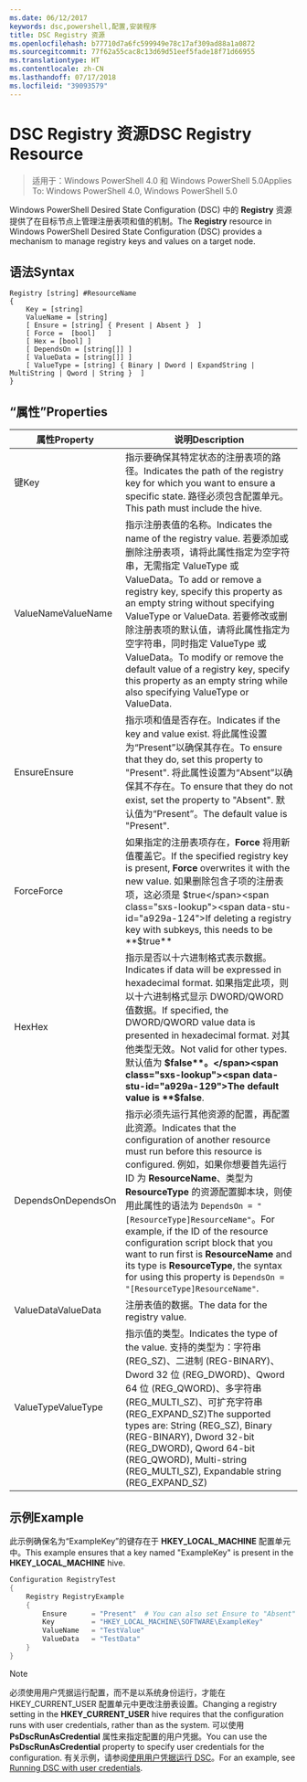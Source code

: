 ```yaml
---
ms.date: 06/12/2017
keywords: dsc,powershell,配置,安装程序
title: DSC Registry 资源
ms.openlocfilehash: b77710d7a6fc599949e78c17af309ad88a1a0872
ms.sourcegitcommit: 77f62a55cac8c13d69d51eef5fade18f71d66955
ms.translationtype: HT
ms.contentlocale: zh-CN
ms.lasthandoff: 07/17/2018
ms.locfileid: "39093579"
---
```

# <a name="dsc-registry-resource"></a><span data-ttu-id="a929a-103">DSC Registry 资源</span><span class="sxs-lookup"><span data-stu-id="a929a-103">DSC Registry Resource</span></span>

> <span data-ttu-id="a929a-104">适用于：Windows PowerShell 4.0 和 Windows PowerShell 5.0</span><span class="sxs-lookup"><span data-stu-id="a929a-104">Applies To: Windows PowerShell 4.0, Windows PowerShell 5.0</span></span>

<span data-ttu-id="a929a-105">Windows PowerShell Desired State Configuration (DSC) 中的 **Registry** 资源提供了在目标节点上管理注册表项和值的机制。</span><span class="sxs-lookup"><span data-stu-id="a929a-105">The **Registry** resource in Windows PowerShell Desired State Configuration (DSC) provides a mechanism to manage registry keys and values on a target node.</span></span>

## <a name="syntax"></a><span data-ttu-id="a929a-106">语法</span><span class="sxs-lookup"><span data-stu-id="a929a-106">Syntax</span></span>

```
Registry [string] #ResourceName
{
    Key = [string]
    ValueName = [string]
    [ Ensure = [string] { Present | Absent }  ]
    [ Force =  [bool]   ]
    [ Hex = [bool] ]
    [ DependsOn = [string[]] ]
    [ ValueData = [string[]] ]
    [ ValueType = [string] { Binary | Dword | ExpandString | MultiString | Qword | String }  ]
}
```

## <a name="properties"></a><span data-ttu-id="a929a-107">“属性”</span><span class="sxs-lookup"><span data-stu-id="a929a-107">Properties</span></span>

|  <span data-ttu-id="a929a-108">属性</span><span class="sxs-lookup"><span data-stu-id="a929a-108">Property</span></span>  |  <span data-ttu-id="a929a-109">说明</span><span class="sxs-lookup"><span data-stu-id="a929a-109">Description</span></span>   |
|---|---|
| <span data-ttu-id="a929a-110">键</span><span class="sxs-lookup"><span data-stu-id="a929a-110">Key</span></span>| <span data-ttu-id="a929a-111">指示要确保其特定状态的注册表项的路径。</span><span class="sxs-lookup"><span data-stu-id="a929a-111">Indicates the path of the registry key for which you want to ensure a specific state.</span></span> <span data-ttu-id="a929a-112">路径必须包含配置单元。</span><span class="sxs-lookup"><span data-stu-id="a929a-112">This path must include the hive.</span></span>|
| <span data-ttu-id="a929a-113">ValueName</span><span class="sxs-lookup"><span data-stu-id="a929a-113">ValueName</span></span>| <span data-ttu-id="a929a-114">指示注册表值的名称。</span><span class="sxs-lookup"><span data-stu-id="a929a-114">Indicates the name of the registry value.</span></span> <span data-ttu-id="a929a-115">若要添加或删除注册表项，请将此属性指定为空字符串，无需指定 ValueType 或 ValueData。</span><span class="sxs-lookup"><span data-stu-id="a929a-115">To add or remove a registry key, specify this property as an empty string without specifying ValueType or ValueData.</span></span> <span data-ttu-id="a929a-116">若要修改或删除注册表项的默认值，请将此属性指定为空字符串，同时指定 ValueType 或 ValueData。</span><span class="sxs-lookup"><span data-stu-id="a929a-116">To modify or remove the default value of a registry key, specify this property as an empty string while also specifying ValueType or ValueData.</span></span>|
| <span data-ttu-id="a929a-117">Ensure</span><span class="sxs-lookup"><span data-stu-id="a929a-117">Ensure</span></span>| <span data-ttu-id="a929a-118">指示项和值是否存在。</span><span class="sxs-lookup"><span data-stu-id="a929a-118">Indicates if the key and value exist.</span></span> <span data-ttu-id="a929a-119">将此属性设置为“Present”以确保其存在。</span><span class="sxs-lookup"><span data-stu-id="a929a-119">To ensure that they do, set this property to "Present".</span></span> <span data-ttu-id="a929a-120">将此属性设置为“Absent”以确保其不存在。</span><span class="sxs-lookup"><span data-stu-id="a929a-120">To ensure that they do not exist, set the property to "Absent".</span></span> <span data-ttu-id="a929a-121">默认值为“Present”。</span><span class="sxs-lookup"><span data-stu-id="a929a-121">The default value is "Present".</span></span>|
| <span data-ttu-id="a929a-122">Force</span><span class="sxs-lookup"><span data-stu-id="a929a-122">Force</span></span>| <span data-ttu-id="a929a-123">如果指定的注册表项存在，**Force** 将用新值覆盖它。</span><span class="sxs-lookup"><span data-stu-id="a929a-123">If the specified registry key is present, **Force** overwrites it with the new value.</span></span> <span data-ttu-id="a929a-124">如果删除包含子项的注册表项，这必须是 $true</span><span class="sxs-lookup"><span data-stu-id="a929a-124">If deleting a registry key with subkeys, this needs to be **$true**</span></span> |
| <span data-ttu-id="a929a-125">Hex</span><span class="sxs-lookup"><span data-stu-id="a929a-125">Hex</span></span>| <span data-ttu-id="a929a-126">指示是否以十六进制格式表示数据。</span><span class="sxs-lookup"><span data-stu-id="a929a-126">Indicates if data will be expressed in hexadecimal format.</span></span> <span data-ttu-id="a929a-127">如果指定此项，则以十六进制格式显示 DWORD/QWORD 值数据。</span><span class="sxs-lookup"><span data-stu-id="a929a-127">If specified, the DWORD/QWORD value data is presented in hexadecimal format.</span></span> <span data-ttu-id="a929a-128">对其他类型无效。</span><span class="sxs-lookup"><span data-stu-id="a929a-128">Not valid for other types.</span></span> <span data-ttu-id="a929a-129">默认值为 **$false**。</span><span class="sxs-lookup"><span data-stu-id="a929a-129">The default value is **$false**.</span></span>|
| <span data-ttu-id="a929a-130">DependsOn</span><span class="sxs-lookup"><span data-stu-id="a929a-130">DependsOn</span></span>| <span data-ttu-id="a929a-131">指示必须先运行其他资源的配置，再配置此资源。</span><span class="sxs-lookup"><span data-stu-id="a929a-131">Indicates that the configuration of another resource must run before this resource is configured.</span></span> <span data-ttu-id="a929a-132">例如，如果你想要首先运行 ID 为 **ResourceName**、类型为 **ResourceType** 的资源配置脚本块，则使用此属性的语法为 `DependsOn = "[ResourceType]ResourceName"`。</span><span class="sxs-lookup"><span data-stu-id="a929a-132">For example, if the ID of the resource configuration script block that you want to run first is **ResourceName** and its type is **ResourceType**, the syntax for using this property is `DependsOn = "[ResourceType]ResourceName"`.</span></span>|
| <span data-ttu-id="a929a-133">ValueData</span><span class="sxs-lookup"><span data-stu-id="a929a-133">ValueData</span></span>| <span data-ttu-id="a929a-134">注册表值的数据。</span><span class="sxs-lookup"><span data-stu-id="a929a-134">The data for the registry value.</span></span>|
| <span data-ttu-id="a929a-135">ValueType</span><span class="sxs-lookup"><span data-stu-id="a929a-135">ValueType</span></span>| <span data-ttu-id="a929a-136">指示值的类型。</span><span class="sxs-lookup"><span data-stu-id="a929a-136">Indicates the type of the value.</span></span> <span data-ttu-id="a929a-137">支持的类型为：字符串 (REG_SZ)、二进制 (REG-BINARY)、Dword 32 位 (REG_DWORD)、Qword 64 位 (REG_QWORD)、多字符串 (REG_MULTI_SZ)、可扩充字符串 (REG_EXPAND_SZ)</span><span class="sxs-lookup"><span data-stu-id="a929a-137">The supported types are: String (REG_SZ), Binary (REG-BINARY), Dword 32-bit (REG_DWORD), Qword 64-bit (REG_QWORD), Multi-string (REG_MULTI_SZ), Expandable string (REG_EXPAND_SZ)</span></span> |

## <a name="example"></a><span data-ttu-id="a929a-138">示例</span><span class="sxs-lookup"><span data-stu-id="a929a-138">Example</span></span>

<span data-ttu-id="a929a-139">此示例确保名为“ExampleKey”的键存在于 **HKEY\_LOCAL\_MACHINE** 配置单元中。</span><span class="sxs-lookup"><span data-stu-id="a929a-139">This example ensures that a key named "ExampleKey" is present in the **HKEY\_LOCAL\_MACHINE** hive.</span></span>

```powershell
Configuration RegistryTest
{
    Registry RegistryExample
    {
        Ensure      = "Present"  # You can also set Ensure to "Absent"
        Key         = "HKEY_LOCAL_MACHINE\SOFTWARE\ExampleKey"
        ValueName   = "TestValue"
        ValueData   = "TestData"
    }
}
```

> [!NOTE]
> <span data-ttu-id="a929a-140">必须使用用户凭据运行配置，而不是以系统身份运行，才能在 HKEY\_CURRENT\_USER 配置单元中更改注册表设置。</span><span class="sxs-lookup"><span data-stu-id="a929a-140">Changing a registry setting in the **HKEY\_CURRENT\_USER** hive requires that the configuration runs with user credentials, rather than as the system.</span></span> <span data-ttu-id="a929a-141">可以使用 **PsDscRunAsCredential** 属性来指定配置的用户凭据。</span><span class="sxs-lookup"><span data-stu-id="a929a-141">You can use the **PsDscRunAsCredential** property to specify user credentials for the configuration.</span></span> <span data-ttu-id="a929a-142">有关示例，请参阅[使用用户凭据运行 DSC](runAsUser.md)。</span><span class="sxs-lookup"><span data-stu-id="a929a-142">For an example, see [Running DSC with user credentials](runAsUser.md).</span></span>